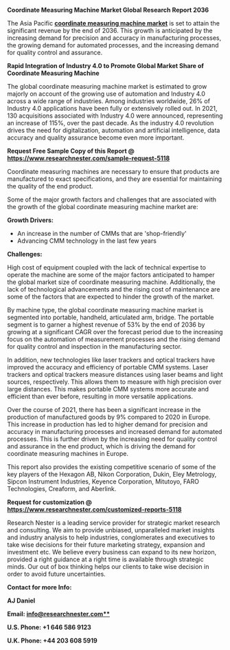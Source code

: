 ﻿**Coordinate Measuring Machine Market Global Research Report 2036**

The Asia Pacific [**coordinate measuring machine market**](https://www.researchnester.com/reports/coordinate-measuring-machine-cmm-market/5118) is set to attain the significant revenue by the end of 2036. This growth is anticipated by the increasing demand for precision and accuracy in manufacturing processes, the growing demand for automated processes, and the increasing demand for quality control and assurance.

**Rapid Integration of Industry 4.0 to Promote Global Market Share of Coordinate Measuring Machine**

The global coordinate measuring machine market is estimated to grow majorly on account of the growing use of automation and Industry 4.0 across a wide range of industries. Among industries worldwide, 26% of Industry 4.0 applications have been fully or extensively rolled out. In 2021, 130 acquisitions associated with Industry 4.0 were announced, representing an increase of 115%, over the past decade. As the industry 4.0 revolution drives the need for digitalization, automation and artificial intelligence, data accuracy and quality assurance become even more important. 

**Request Free Sample Copy of this Report @ <https://www.researchnester.com/sample-request-5118>** 

Coordinate measuring machines are necessary to ensure that products are manufactured to exact specifications, and they are essential for maintaining the quality of the end product. 

Some of the major growth factors and challenges that are associated with the growth of the global coordinate measuring machine market are: 

**Growth Drivers:**

- An increase in the number of CMMs that are 'shop-friendly'
- Advancing CMM technology in the last few years

**Challenges:**

High cost of equipment coupled with the lack of technical expertise to operate the machine are some of the major factors anticipated to hamper the global market size of coordinate measuring machine. Additionally, the lack of technological advancements and the rising cost of maintenance are some of the factors that are expected to hinder the growth of the market.

By machine type, the global coordinate measuring machine market is segmented into portable, handheld, articulated arm, bridge. The portable segment is to garner a highest revenue of 53% by the end of 2036 by growing at a significant CAGR over the forecast period due to the increasing focus on the automation of measurement processes and the rising demand for quality control and inspection in the manufacturing sector. 

In addition, new technologies like laser trackers and optical trackers have improved the accuracy and efficiency of portable CMM systems. Laser trackers and optical trackers measure distances using laser beams and light sources, respectively. This allows them to measure with high precision over large distances. This makes portable CMM systems more accurate and efficient than ever before, resulting in more versatile applications. 

Over the course of 2021, there has been a significant increase in the production of manufactured goods by 9% compared to 2020 in Europe. This increase in production has led to higher demand for precision and accuracy in manufacturing processes and increased demand for automated processes. This is further driven by the increasing need for quality control and assurance in the end product, which is driving the demand for coordinate measuring machines in Europe.

This report also provides the existing competitive scenario of some of the key players of the Hexagon AB, Nikon Corporation, Dukin, Eley Metrology, Sipcon Instrument Industries, Keyence Corporation, Mitutoyo, FARO Technologies, Creaform, and Aberlink. 

**Request for customization @ <https://www.researchnester.com/customized-reports-5118>**  

Research Nester is a leading service provider for strategic market research and consulting. We aim to provide unbiased, unparalleled market insights and industry analysis to help industries, conglomerates and executives to take wise decisions for their future marketing strategy, expansion and investment etc. We believe every business can expand to its new horizon, provided a right guidance at a right time is available through strategic minds. Our out of box thinking helps our clients to take wise decision in order to avoid future uncertainties.

**Contact for more Info:** 

**AJ Daniel**

**Email: [info@researchnester.com**](mailto:info@researchnester.com)**

**U.S. Phone: +1 646 586 9123** 

**U.K. Phone: +44 203 608 5919**

